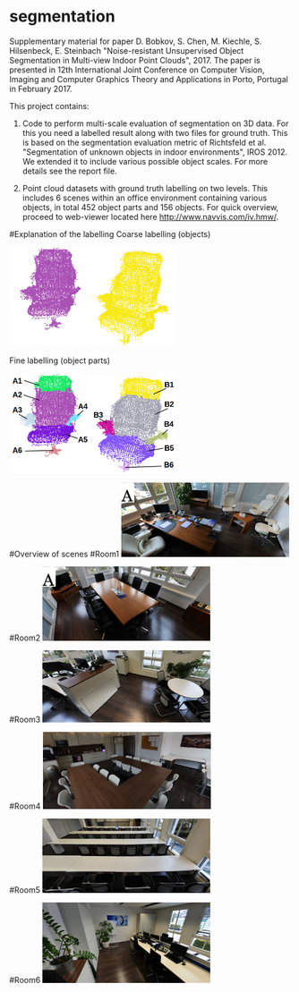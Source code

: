 # segmentation

Supplementary material for paper D. Bobkov, S. Chen, M. Kiechle, S. Hilsenbeck, E. Steinbach "Noise-resistant Unsupervised Object Segmentation in Multi-view Indoor Point Clouds", 2017. The paper is presented in 12th International Joint Conference on Computer Vision, Imaging and Computer Graphics Theory and Applications in Porto, Portugal in February 2017.

This project contains: 

1) Code to perform multi-scale evaluation of segmentation on 3D data. For this you need a labelled result along with two files for ground truth. This is based on the segmentation evaluation metric of Richtsfeld et al. "Segmentation of unknown objects in indoor environments", IROS 2012. We extended it to include various possible object scales. For more details see the report file.

2) Point cloud datasets with ground truth labelling on two levels. This includes 6  scenes within an office environment containing various objects, in total 452 object parts and 156 objects. For quick overview, proceed to web-viewer located here http://www.navvis.com/iv.hmw/.

#Explanation of the labelling
Coarse labelling (objects)

<img src="res/for_paper2.png" alt="Coarse labelling" width="300">

Fine labelling (object parts)

<img src="res/for_paper1.png" alt="Fine labelling" width="300">



#Overview of scenes
#Room1
<img src="res/room1.png" alt="Room1" width="300">



#Room2
<img src="res/room2.png" alt="Room2" width="300">

#Room3
<img src="res/room3.png" alt="Room2" width="300">

#Room4
<img src="res/room4.png" alt="Room2" width="300">

#Room5
<img src="res/room5.png" alt="Room2" width="300">

#Room6
<img src="res/room6.png" alt="Room2" width="300">

